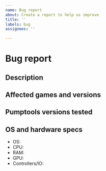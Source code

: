 ```yaml
---
name: Bug report
about: Create a report to help us improve
title: ''
labels: bug
assignees: ''

---
```


# Bug report

## Description

<!---
REDACT SENSITIVE USER DATA FROM CONFIG, LOG FILES OR SCREENSHOTS !!!

- Detailed description of issue
- Steps to reproduce, e.g. 1. do this, 2. do that, 3. run command asdf
- Include configuration files, e.g. hook.conf
- Include log files, e.g. pumptools.log, piueb.log
- Include screenshots/videos
-->

## Affected games and versions

<!--- Add one or multiple game versions as a bullet list -->

## Pumptools versions tested

<!--- Add one or multiple versions as a bullet list -->

## OS and hardware specs

* OS: <!--- Provide the version of Windows you used with whatever update/build identifier -->
* CPU: <!--- Insert, e.g. Core i7 2600k 3.20ghz -->
* RAM: <!--- Insert, e.g. 16 GB -->
* GPU: <!--- Insert, e.g. Nvidia GeForce GTX 970, 4GB -->
* Controllers/IO: <!--- Insert, e.g. tasoller with custom firmware -->
